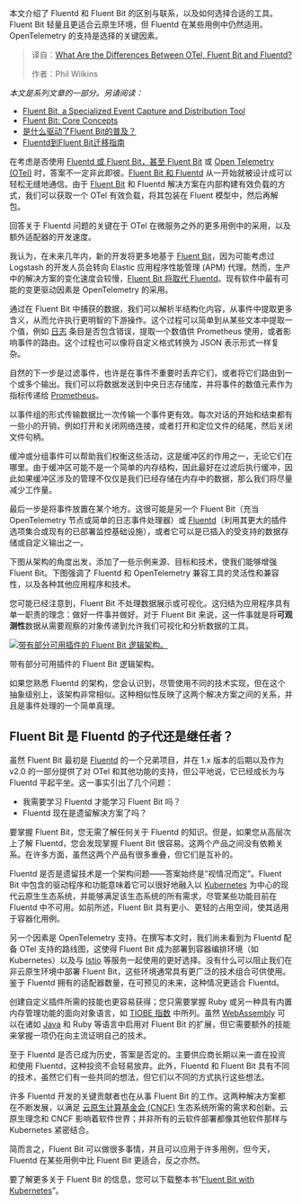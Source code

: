 <!--
title: OTel、Fluent Bit和Fluentd：有什么不同？
cover: https://cdn.thenewstack.io/media/2025/07/bfdbfc02-hummingbirds.jpg
summary: 本文介绍了 Fluentd 和 Fluent Bit 的区别与联系，以及如何选择合适的工具。Fluent Bit 轻量且更适合云原生环境，但 Fluentd 在某些用例中仍然适用。OpenTelemetry 的支持是选择的关键因素。
-->

本文介绍了 Fluentd 和 Fluent Bit 的区别与联系，以及如何选择合适的工具。Fluent Bit 轻量且更适合云原生环境，但 Fluentd 在某些用例中仍然适用。OpenTelemetry 的支持是选择的关键因素。

> 译自：[What Are the Differences Between OTel, Fluent Bit and Fluentd?](https://thenewstack.io/what-are-the-differences-between-otel-fluent-bit-and-fluentd/)
> 
> 作者：Phil Wilkins

*本文是系列文章的一部分。另请阅读：*

- [Fluent Bit, a Specialized Event Capture and Distribution Tool](https://thenewstack.io/fluent-bit-a-specialized-event-capture-and-distribution-tool/)
- [Fluent Bit: Core Concepts](https://thenewstack.io/fluent-bit-core-concepts/)
- [是什么驱动了Fluent Bit的普及？](https://yylives.cc/2025/06/30/whats-driving-fluent-bit-adoption/)
- [Fluentd到Fluent Bit迁移指南](https://yylives.cc/2025/07/02/a-guide-to-migrating-from-fluentd-to-fluent-bit/)

在考虑是否使用 [Fluentd 或 Fluent Bit，甚至 Fluent Bit](https://chronosphere.io/fluent-bit/?utm_source=TNs&utm_medium=sponsored+content&utm_content=inline-mention&utm_campaign=tns+platform) 或 [Open Telemetry (OTel)](https://thenewstack.io/what-is-opentelemetry-the-ultimate-guide/) 时，答案不一定非此即彼。[Fluent Bit 和 Fluentd](https://thenewstack.io/a-guide-to-migrating-from-fluentd-to-fluent-bit/) 从一开始就被设计成可以轻松无缝地通信。由于 [Fluent Bit](https://chronosphere.io/fluent-bit-academy/?utm_source=TNs&utm_medium=sponsored+content&utm_content=inline-mention&utm_campaign=tns+platform) 和 Fluentd 解决方案在内部构建有效负载的方式，我们可以获取一个 OTel 有效负载，将其包装在 Fluent 模型中，然后再解包。

回答关于 Fluentd 问题的关键在于 OTel 在微服务之外的更多用例中的采用，以及额外适配器的开发速度。

我认为，在未来几年内，新的开发将更多地基于 [Fluent Bit](https://chronosphere.io/resource/fluent-bit-with-kubernetes-manning/)，因为可能考虑过 Logstash 的开发人员会转向 Elastic 应用程序性能管理 (APM) 代理。然而，生产中的解决方案的变化速度会较慢，[Fluent Bit 将取代 Fluentd](https://chronosphere.io/learn/forward-protocol-fluentd-fluent-bit/?utm_source=TNs&utm_medium=sponsored+content)。现有软件中最有可能的变更驱动因素是 OpenTelemetry 的采用。

通过在 Fluent Bit 中捕获的数据，我们可以解析半结构化内容，从事件中提取更多含义，从而允许执行更明智的下游操作。这个过程可以简单到从某些文本中提取一个值，例如 [日志](https://chronosphere.io/learn/chronosphere-logs-control/?utm_source=TNS&utm_medium=sponsored+content) 条目是否包含错误，提取一个数值供 Prometheus 使用，或者影响事件的路由。这个过程也可以像将自定义格式转换为 JSON 表示形式一样复杂。

自然的下一步是过滤事件，也许是在事件不重要时丢弃它们，或者将它们路由到一个或多个输出。我们可以将数据发送到中央日志存储库，并将事件的数值元素作为指标传递给 [Prometheus](https://prometheus.io/)。

以事件组的形式传输数据比一次传输一个事件更有效。每次对话的开始和结束都有一些小的开销，例如打开和关闭网络连接，或者打开和定位文件的结尾，然后关闭文件句柄。

缓冲或分组事件可以帮助我们权衡这些活动，这是缓冲区的作用之一，无论它们在哪里。由于缓冲区可能不是一个简单的内存结构，因此最好在过滤后执行缓冲，因此如果缓冲区涉及的管理不仅仅是我们已经存储在内存中的数据，那么我们将尽量减少工作量。

最后一步是将事件放置在某个地方。这很可能是另一个 Fluent Bit（充当 OpenTelemetry 节点或简单的日志事件处理器）或 [Fluentd](https://chronosphere.io/learn/fluent-bit-vs-fluentd/?utm_source=TNs&utm_medium=sponsored+content)（利用其更大的插件选项集合或现有的已部署监控基础设施），或者它可以是已插入的受支持的数据存储或自定义输出之一。

下图从架构的角度出发，添加了一些示例来源、目标和技术，使我们能够增强 Fluent Bit。下图强调了 Fluentd 和 OpenTelemetry 兼容工具的灵活性和兼容性，以及各种其他应用程序和技术。

您可能已经注意到，Fluent Bit 不处理数据展示或可视化。这归结为应用程序具有单一职责的理念：做好一件事并做好。对于 Fluent Bit 来说，这一件事就是将**可观测性**数据从需要观察的对象传递到允许我们可视化和分析数据的工具。

[![带有部分可用插件的 Fluent Bit 逻辑架构。](https://cdn.thenewstack.io/media/2025/07/874e9002-image.png)](https://cdn.thenewstack.io/media/2025/07/874e9002-image.png)

带有部分可用插件的 Fluent Bit 逻辑架构。

如果您熟悉 Fluentd 的架构，您会认识到，尽管使用不同的技术实现，但在这个抽象级别上，该架构非常相似。这种相似性反映了这两个解决方案之间的关系，并且是事件处理的一个简单真理。

## Fluent Bit 是 Fluentd 的子代还是继任者？

虽然 Fluent Bit 最初是 [Fluentd](https://www.fluentd.org) 的一个兄弟项目，并在 1.x 版本的后期以及作为 v2.0 的一部分提供了对 OTel 和其他功能的支持，但公平地说，它已经成长为与 Fluentd 平起平坐。这一事实引出了几个问题：

* 我需要学习 Fluentd 才能学习 Fluent Bit 吗？
* Fluentd 现在是遗留解决方案了吗？

要掌握 Fluent Bit，您无需了解任何关于 Fluentd 的知识。但是，如果您从高层次上了解 Fluentd，您会发现掌握 Fluent Bit 很容易。这两个产品之间没有依赖关系。在许多方面，虽然这两个产品有很多重叠，但它们是互补的。

Fluentd 是否是遗留技术是一个架构问题——答案始终是“视情况而定”。Fluent Bit 中包含的驱动程序和功能意味着它可以很好地融入以 [Kubernetes](https://chronosphere.io/learn/kubernetes-component-logs-fluent-bit/?utm_source=TNs&utm_medium=sponsored+content) 为中心的现代云原生生态系统，并能够满足该生态系统的所有需求，尽管某些功能目前在 Fluentd 中不可用。如前所述，Fluent Bit 具有更小、更轻的占用空间，使其适用于容器化用例。

另一个因素是 OpenTelemetry 支持。在撰写本文时，我们尚未看到为 Fluentd 配备 OTel 支持的路线图，这使得 Fluent Bit 成为部署到容器编排环境（如 Kubernetes）以及与 [Istio](https://istio.io/) 等服务一起使用的更好选择。没有什么可以阻止我们在非云原生环境中部署 Fluent Bit，这些环境通常具有更广泛的技术组合可供使用。鉴于 Fluentd 拥有的适配器数量，在可预见的未来，这种情况更适合 Fluentd。

创建自定义插件所需的技能也更容易获得；您只需要掌握 Ruby 或另一种具有内置内存管理功能的面向对象语言，如 [TIOBE 指数](https://www.tiobe.com/tiobe-index) 中所列。虽然 [WebAssembly](https://thenewstack.io/webassembly/) 可以在诸如 [Java](https://thenewstack.io/introduction-to-java-programming-language/) 和 Ruby 等语言中启用对 Fluent Bit 的扩展，但它需要额外的技能来掌握一项仍在向主流证明自己的技术。

至于 Fluentd 是否已成为历史，答案是否定的。主要供应商长期以来一直在投资和使用 Fluentd，这种投资不会轻易放弃。此外，Fluentd 和 Fluent Bit 具有不同的技术，虽然它们有一些共同的想法，但它们以不同的方式执行这些想法。

许多 Fluentd 开发的关键贡献者也在从事 Fluent Bit 的工作。这两种解决方案都在不断发展，以满足 [云原生计算基金会 (CNCF)](https://cncf.io/?utm_content=inline+mention) 生态系统所需的需求和创新。云原生理念和 CNCF 影响着软件世界；并非所有的云软件部署都像其他软件那样与 Kubernetes 紧密结合。

简而言之，Fluent Bit 可以做很多事情，并且可以应用于许多用例，但今天，Fluentd 在某些用例中比 Fluent Bit 更适合，反之亦然。

要了解更多关于 Fluent Bit 的信息，您可以下载整本书“[Fluent Bit with Kubernetes](https://chronosphere.io/resource/fluent-bit-with-kubernetes-manning)”。